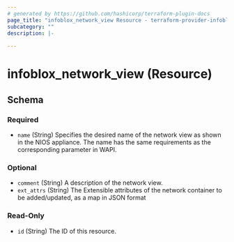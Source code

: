 ```yaml
---
# generated by https://github.com/hashicorp/terraform-plugin-docs
page_title: "infoblox_network_view Resource - terraform-provider-infoblox"
subcategory: ""
description: |-
  
---
```


# infoblox_network_view (Resource)





<!-- schema generated by tfplugindocs -->
## Schema

### Required

- `name` (String) Specifies the desired name of the network view as shown in the NIOS appliance. The name has the same requirements as the corresponding parameter in WAPI.

### Optional

- `comment` (String) A description of the network view.
- `ext_attrs` (String) The Extensible attributes of the network container to be added/updated, as a map in JSON format

### Read-Only

- `id` (String) The ID of this resource.
